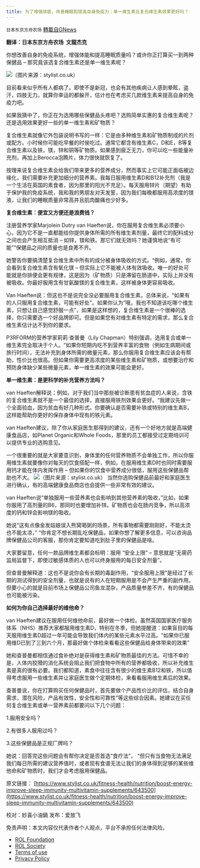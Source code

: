 ```yaml
---
title: 为了增强体能，改善睡眠和提高自身免疫力：单一维生素比复合维生素效果更好吗？
---
```

`日本东京方舟农场` [轉載自GNews](https://gnews.org/zh-hans/2403324/)

**翻译：日本东京方舟农场  文龍杰克**

你想改善自身的免疫系统，增强体能和提高睡眠质量吗？或许你正打算买一到两种保健品 – 那究竟该选复合维生素还是单一维生素呢？

![](https://assets.gnews.org/wp-content/uploads/2022/04/1-523.jpg)（图片来源：stylist.co.uk）

目前看来似乎所有人都病了。即使不是新冠，也会有其他疾病让人感到晕眩，盗汗，四肢无力。就算你幸运的都躲开，估计也在考虑买几款维生素来提高自身的免疫力吧。

如果我猜中了，你正在为选用哪些保健品头疼吧？选购简单实惠的复合维生素呢？还是选用效果更好一些的单一维生素和矿物质？

复合维生素就像它外包装说明书写的一样：它是由多种维生素和矿物质制成的片剂或配方。小时候你可能吃早餐的时侯吃过。通常它都含有维生素C，D和E，B等复合维生素以及铁，镁，锌和铜等矿物质。如果感到疲乏无力，你可以吃一些能量补充剂，再加上Berocca泡腾片，体力很快就恢复了。

按理来说复合维生素会给我们带来更多的营养成分，然而事实上它可能正面临被边缘化，我们需要补充更加细分的营养素。我每日服用维生素D和B12补充剂（我是一个生活在英国的素食者，因为那里的阳光不充足）。每天服用锌片（期望）有助于保护我的免疫系统，我和我的男朋友对天发誓，因为我们每晚都服用高浓度的镁液，让我们的睡眠质量非常高并且肌肉酸痛也少好多。

**复合维生素：便宜又方便还是浪费钱？**

注册营养学家Marjolein Dutry van Haeften说，你在服用复合维生素必须要小心，因为它不是一直都能给你提供身体所需的所有维生素剂量，最终它的配料成分之间也会产生相互抵消 – 如锌，镁和铁。那它们就无效吗？她谨慎地说“有可能”“保健品之间的质量也是良莠不齐。

她警告你要搞清楚复合维生素中所有的成分被身体吸收的方式。“例如，通常，你会看到复合维生素含有氧化镁 – 但实际上它不能被人体有效吸收。唯一的好处可能就是你排便会更有规律，这是因为（矿物质）只是滞留在肠道中，实际上并没有被吸收。你最好服用含有甘氨酸镁的复合维生素，这样被身体更容易吸收。

Van Haeften说：但这也不是说完全没必要服用复合维生素，总体来说，“如果有的人只服用复合维生素，可能有好处”。如果你认为“哦，我也不知道该吃哪个维生素，只想让自己感觉舒服一点”，如果是这样想的，复合维生素是一个很棒的选择，你只需要选一个好品牌即可。但是如果您有对维生素有特定的需求，那么复合维生素估计达不到你的要求。

P3RFORM的营养学家莉莉·查普曼（Lily Chapman）特别强调，选用复合或单一维生素完全取决于个人。“如果你短期内吃不到营养丰富的食物（例如生病期间或旅行时间），无法补充到身体所需的微量元素，那么你服用复合维生素应该会有帮助，性价比也很高。但如果你需要更高浓度的某些维生素和矿物质，或想要治疗和预防身体缺少某些微量元素，单一维生素的效果可能会更好。

**单一维生素：是更科学的补充营养方法吗？**

van Haeften解释说：例如，对于我们当中那些被诊断患有贫血症的人来说，含铁的复合维生素就不是一个最佳的选择，直接服用铁剂效果会更好。“我建议先做一个全面验血，因为贫血有好几种形式。你要确认是否需要补铁或特别的维生素B，这样能帮助你更好的保存身体中现有的铁元素。

van Haeften建议，除了你从家庭医生那得到的建议，还有一个好地方就是高端健康食品店，如Planet Organic和Whole Foods，那里的员工都接受过定期培训可以提供专业的选购意见。

一个很重要的就是大家要意识到，身体里的任何营养物质不会单独工作，所以你服用维生素就要像你对每天的饮食搭配一样，例如，在服用维生素D时也同时需要服用钙才能在体内发挥作用 – 但如果你的饮食中营养成分很低，服用这些保健品帮助也不大。
![](https://assets.gnews.org/wp-content/uploads/2022/04/1-241.png)（图片来源：stylist.co.uk）
当然你选购保健品前最好和家庭医生进行确认，有的高端健康食品商店也会提供一些非常有效的建议。

van Haeften说“单独服用一些营养素也会影响到其他营养素的吸收，”比如，如果你服用了高剂量的B6，那同时也要增加补锌。矿物质也会在肠内竞争，所以高浓度的钙和锌会影响镁的吸收。

她说“这有点像金发姑娘误入熊窝喝粥的场景，所有事物都需要刚刚好，不能太烫也不能太凉，” “你肯定不想长期乱吃保健品，如果你想了解更多信息，可以咨询品牌保健品公司的客服，那你肯定要知道吃到肚子里的保健品是啥。

大家要留意，任何一款品牌维生素都会标明：服用 “安全上限” – 意思就是“无需药监局监督下，即使过敏感体质的人也可以终身服用的每日安全剂量”。

但查普曼解释道：这也不是说你会有长期的毒副作用，“安全服用上限”是经过了长期的测试得到的安全剂量，也就是说有的人在短期服用是不会产生严重的副作用。但要小心的就是目前市场上保健品公司鱼龙混杂，产品质量参差不齐，有的保健品也可能被污染。

**如何为你自己选择最好的维他命？**

van Haeften建议在服用任何维他命前，最好做一个体检。虽然英国国家医疗服务体系（NHS）推荐大家都服用维生素D，特别在冬季，但她提醒道：如果盲目的每天服用维生素D超过一年可能会导致我们体内的某些元素水平过高。“如果你已服用维D已到了三到六个月，那最好做个体检来看看这些保健品给身体带来的效果”

她和查普曼都相信通过食补绝对是获得维生素和矿物质最佳的方法。可惜不幸的是，人体内狡猾的消化系统会阻止我们把食物中所有的营养都吸收，所以补充维生素是真的很有必要。我们都知道，素食中往往含有很少的维生素B12和铁，所以值得考虑服用一些维生素并让家庭医生做个定期体检，来看看服用维生素后的效果。

查普曼说，你在打算购买任何保健品时，首先要做个产品性价比的评估，结合自身需求，潜在风险，产品有效性，安全性和可靠性”等这些综合因素。她建议在买任何复合维生素或单一营养素前都要问以下几个问题：

1.服用安全吗？

2.有很多人服用过吗？

3.这些保健品是正规厂牌吗？

她说：回答完这些问题会有帮你决定是否首选“食疗法”， “但只有当食物无法满足我们每日所需的建议营养值时，或者现有食谱无法让我们的身体得到足够的某些维他命和矿物质时，我们才会考虑服用保健品。

原文链接：
[https://www.stylist.co.uk/fitness-health/nutrition/boost-energy-improve-sleep-immunity-multivitamin-supplements/643500](https://www.stylist.co.uk/fitness-health/nutrition/boost-energy-improve-sleep-immunity-multivitamin-supplements/643500)

校对：妙喜小油鍋
发布：爱放飞

 

免责声明：本文内容仅代表作者个人观点，平台不承担任何法律风险。

- [ROL Foundation](https://rolfoundation.org/)
- [ROL Society](https://rolsociety.org/)
- [Terms of use](https://gnews.org/terms-of-use-3/)
- [Privacy Policy](https://gnews.org/privacy-policy/)
